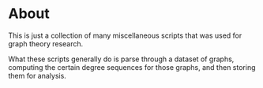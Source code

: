 # About

This is just a collection of many miscellaneous scripts that was used for graph theory research.

What these scripts generally do is parse through a dataset of graphs, computing the certain
degree sequences for those graphs, and then storing them for analysis.
